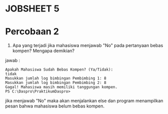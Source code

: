 # JOBSHEET 5
# Percobaan 2
1. Apa yang terjadi jika mahasiswa menjawab "No" pada pertanyaan bebas kompen? Mengapa demikian? 

jawab : 
```
Apakah Mahasiswa Sudah Bebas Kompen? (Ya/Tidak): 
tidak
Masukkan jumlah log bimbingan Pembimbing 1: 8
Masukkan jumlah log bimbingan Pembimbing 2: 8
Gagal! Mahasiswa masih memiliki tanggungan kompen.
PS C:\Daspro\PraktikumDaspro> 
```
jika menjawab "No" maka akan menjalankan else dan program menampilkan pesan bahwa mahasiswa belum bebas kompen.

